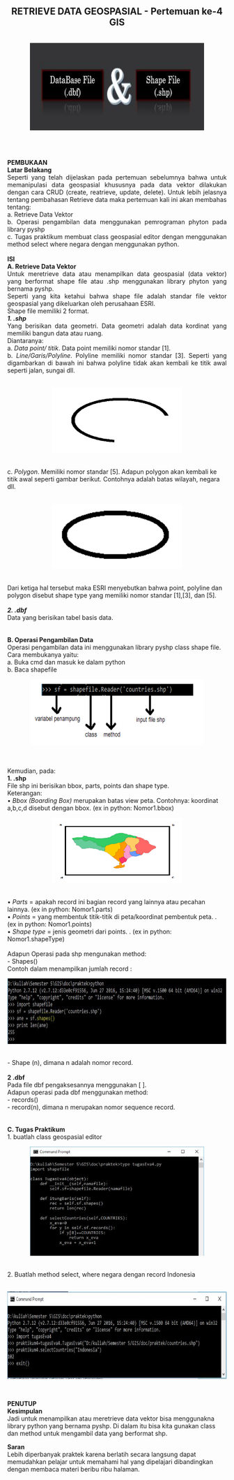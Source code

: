 <h2 align="center">RETRIEVE DATA GEOSPASIAL - Pertemuan ke-4 GIS<br></h2>
<p align="center">
<br>
<img src="../../img/pertemuan4_ilustrasi.JPG" width="400" height="200">
</p><br>
<p align="justify">
<br>
<strong>PEMBUKAAN</strong><br>
<b>Latar Belakang </b><br>
Seperti yang telah dijelaskan pada pertemuan sebelumnya bahwa untuk memanipulasi data geospasial khususnya pada data vektor dilakukan dengan cara CRUD (create, reatrieve, update, delete). Untuk lebih jelasnya tentang pembahasan Retrieve data maka pertemuan kali ini akan membahas tentang:<br>
a.	Retrieve Data Vektor<br>
b.	Operasi pengambilan data menggunakan pemrograman phyton pada library pyshp<br>
c.	Tugas praktikum membuat class geospasial editor dengan menggunakan method select where negara dengan menggunakan python.<br>
<br>
<strong>ISI</strong><br>
<b>A.	Retrieve Data Vektor</b><br>
Untuk meretrieve data atau menampilkan data geospasial (data vektor) yang berformat shape file atau .shp menggunakan library phyton yang bernama pyshp.<br>
Seperti yang kita ketahui bahwa shape file adalah standar file vektor geospasial yang dikeluarkan oleh perusahaan ESRI.<br>
Shape file memiliki 2 format.<br>
<i><b>1.	.shp</b></i><br>
Yang berisikan data geometri. Data geometri adalah data kordinat yang memiliki bangun data atau ruang.<br>
Diantaranya:<br>
a.	<i>Data point/ titik</i>. Data point memiliki nomor standar [1].<br>
b.	<i>Line/Garis/Polyline</i>. Polyline memiliki nomor standar [3]. Seperti yang digambarkan di bawah ini bahwa polyline tidak akan kembali ke titik awal seperti jalan, sungai dll.<br>
<p align="center">
<br>
<img src="../../img/pertemuan4_polyline.png" width="300" height="150">
</p><br>
 c.	<i>Polygon</i>. Memiliki nomor standar [5]. Adapun polygon akan kembali ke titik awal seperti gambar berikut. Contohnya adalah batas wilayah, negara dll.<br>
 <p align="center">
<br>
<img src="../../img/pertemuan4_polygon.png" width="300" height="150">
</p><br>
Dari ketiga hal tersebut maka ESRI menyebutkan bahwa point, polyline dan polygon disebut shape type yang memiliki nomor standar [1],[3], dan [5].<br>
<br>
<i><b>2.	.dbf</b></i><br>
Data yang berisikan tabel basis data.<br>
<br>
<br>
<b>B.	Operasi Pengambilan Data</b><br>
Operasi pengambilan data ini menggunakan library pyshp class shape file. Cara membukanya yaitu:<br>
a.	Buka cmd dan masuk ke dalam python<br>
b.	Baca shapefile<br>
<p align="center">
<img src="../../img/pertemuan4_sf.png" width="400" height="150">
</p><br>
<br> 
Kemudian, pada:<br>
<b>1.	.shp</b><br>
File shp ini berisikan bbox, parts, points dan shape type.<br>
Keterangan:<br>
•	<i>Bbox (Boarding Box)</i> merupakan batas view peta. Contohnya: koordinat a,b,c,d disebut dengan bbox. (ex in python: Nomor1.bbox)<br>
<p align="center">
<img src="../../img/pertemuan4_bali.png" width="300" height="150">
</p><br>
•	<i>Parts</i> = apakah record ini bagian record yang lainnya atau pecahan lainnya. (ex in python: Nomor1.parts)<br>
•	<i>Points</i> = yang membentuk titik-titik di peta/koordinat pembentuk peta. . (ex in python: Nomor1.points)<br>
•	<i>Shape type</i> = jenis geometri dari points. . (ex in python: Nomor1.shapeType)<br>
<br>
Adapun Operasi pada shp mengunakan method:<br>
-	Shapes()<br>
Contoh dalam menampilkan jumlah record :<br>
<p align="center">
<img src="../../img/pertemuan4_shapes.JPG" width="700" height="150">
</p><br> 
-	Shape (n), dimana n adalah nomor record.<br>
<br>
<b>2	.dbf</b><br>
Pada file dbf pengaksesannya menggunakan [ ].<br>
Adapun operasi pada dbf menggunakan method:<br>
-	records()<br>
-	record(n), dimana n merupakan nomor sequence record.<br>
<br>
<br>
<b>C.	Tugas Praktikum</b><br>
1.	buatlah class geospasial editor<br>
<p align="center">
<img src="../../img/pertemuan4_buatclass.JPG" width="400" height="250">
</p><br>
2.	Buatlah method select, where negara dengan record Indonesia<br>
<p align="center">
<br>
<img src="../../img/pertemuan4_methodselectwhere.JPG" width="600" height="200">
</p><br>

<strong>PENUTUP</strong><br>
<b>Kesimpulan</b><br>
Jadi untuk menampilkan atau meretrieve data vektor bisa menggunakna library python yang bernama pyshp. Di dalam itu bisa kita gunakan class dan method untuk mengambil data yang berformat shp.<br>

<b>Saran</b><br>
Lebih diperbanyak praktek karena berlatih secara langsung dapat memudahkan pelajar untuk memahami hal yang dipelajari dibandingkan dengan membaca materi beribu ribu halaman.<br>




